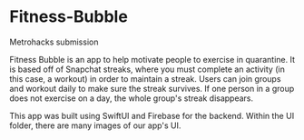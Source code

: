 # Fitness-Bubble
Metrohacks submission

Fitness Bubble is an app to help motivate people to exercise in quarantine. It is based off of Snapchat streaks, where you must complete an activity (in this case, a workout) in order to maintain a streak. Users can join groups and workout daily to make sure the streak survives. If one person in a group does not exercise on a day, the whole group's streak disappears.

This app was built using SwiftUI and Firebase for the backend. Within the UI folder, there are many images of our app's UI.

